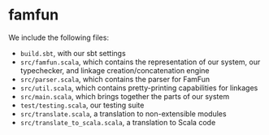 # famfun

We include the following files:
- `build.sbt`, with our sbt settings
- `src/famfun.scala`, which contains the representation of our system, our typechecker, and linkage creation/concatenation engine
- `src/parser.scala`, which contains the parser for FamFun
- `src/util.scala`, which contains pretty-printing capabilities for linkages
- `src/main.scala`, which brings together the parts of our system
- `test/testing.scala`, our testing suite
- `src/translate.scala`, a translation to non-extensible modules
- `src/translate_to_scala.scala`, a translation to Scala code
